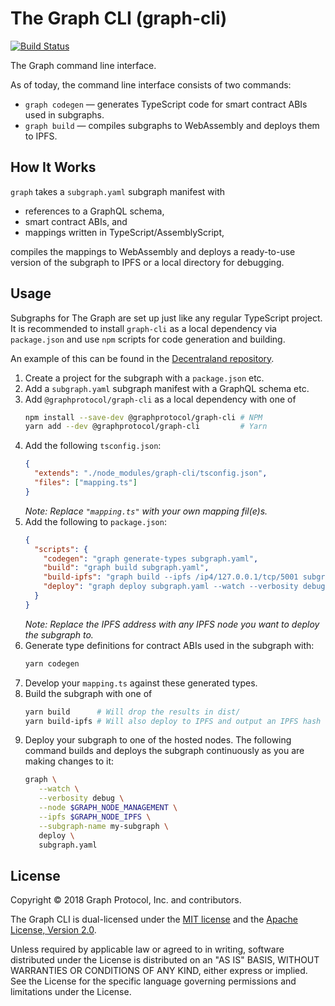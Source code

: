 # The Graph CLI (graph-cli)

[![Build Status](https://travis-ci.org/graphprotocol/graph-cli.svg?branch=master)](https://travis-ci.org/graphprotocol/graph-cli)

The Graph command line interface.

As of today, the command line interface consists of two commands:

- `graph codegen` — generates TypeScript code for smart contract ABIs used in subgraphs.
- `graph build` — compiles subgraphs to WebAssembly and deploys them to IPFS.

## How It Works

`graph` takes a `subgraph.yaml` subgraph manifest with

- references to a GraphQL schema,
- smart contract ABIs, and
- mappings written in TypeScript/AssemblyScript,

compiles the mappings to WebAssembly and deploys a ready-to-use
version of the subgraph to IPFS or a local directory for debugging.

## Usage

Subgraphs for The Graph are set up just like any regular TypeScript
project. It is recommended to install `graph-cli` as a local dependency
via `package.json` and use `npm` scripts for code generation and
building.

An example of this can be found in the [Decentraland repository](https://github.com/graphprotocol/decentraland/).

1.  Create a project for the subgraph with a `package.json` etc.
2.  Add a `subgraph.yaml` subgraph manifest with a GraphQL schema etc.
3.  Add `@graphprotocol/graph-cli` as a local dependency with one of
    ```bash
    npm install --save-dev @graphprotocol/graph-cli # NPM
    yarn add --dev @graphprotocol/graph-cli         # Yarn
    ```
4.  Add the following `tsconfig.json`:
    ```json
    {
      "extends": "./node_modules/graph-cli/tsconfig.json",
      "files": ["mapping.ts"]
    }
    ```
    _Note: Replace `"mapping.ts"` with your own mapping fil(e)s._
5.  Add the following to `package.json`:
    ```json
    {
      "scripts": {
        "codegen": "graph generate-types subgraph.yaml",
        "build": "graph build subgraph.yaml",
        "build-ipfs": "graph build --ipfs /ip4/127.0.0.1/tcp/5001 subgraph.yaml",
        "deploy": "graph deploy subgraph.yaml --watch --verbosity debug --node http://35.242.224.197:8020/ --ipfs /ip4/35.242.224.197/tcp/8030 --subgraph-name my-subgraph"
      }
    }
    ```
    _Note: Replace the IPFS address with any IPFS node you want to deploy the subgraph to._
6.  Generate type definitions for contract ABIs used in the subgraph
    with:
    ```bash
    yarn codegen
    ```
7.  Develop your `mapping.ts` against these generated types.
8.  Build the subgraph with one of
    ```sh
    yarn build      # Will drop the results in dist/
    yarn build-ipfs # Will also deploy to IPFS and output an IPFS hash
    ```
9.  Deploy your subgraph to one of the hosted nodes. The following command builds and deploys the subgraph continuously as you are making changes to it:
    ```sh
    graph \
       --watch \
       --verbosity debug \
       --node $GRAPH_NODE_MANAGEMENT \
       --ipfs $GRAPH_NODE_IPFS \
       --subgraph-name my-subgraph \
       deploy \
       subgraph.yaml
    ```


## License

Copyright &copy; 2018 Graph Protocol, Inc. and contributors.

The Graph CLI is dual-licensed under the [MIT license](LICENSE-MIT) and the
[Apache License, Version 2.0](LICENSE-APACHE).

Unless required by applicable law or agreed to in writing, software
distributed under the License is distributed on an "AS IS" BASIS,
WITHOUT WARRANTIES OR CONDITIONS OF ANY KIND, either express or implied.
See the License for the specific language governing permissions and
limitations under the License.

